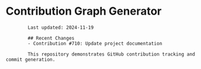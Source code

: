 # Contribution Graph Generator
            
            Last updated: 2024-11-19
            
            ## Recent Changes
            - Contribution #710: Update project documentation
            
            This repository demonstrates GitHub contribution tracking and commit generation.
        